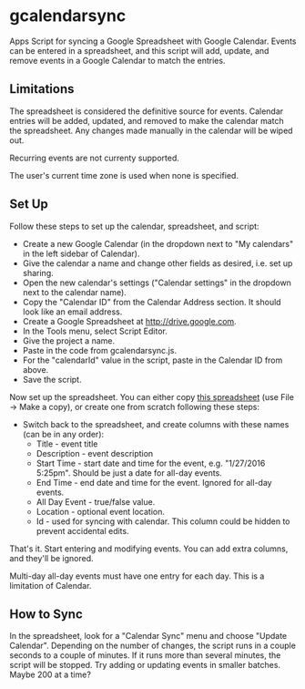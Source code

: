 # gcalendarsync
Apps Script for syncing a Google Spreadsheet with Google Calendar. Events can be entered in a
spreadsheet, and this script will add, update, and remove events in a Google Calendar to match
the entries.

## Limitations

The spreadsheet is considered the definitive source for events. Calendar entries
will be added, updated, and removed to make the calendar match the spreadsheet. Any changes made
manually in the calendar will be wiped out.

Recurring events are not currenty supported.

The user's current time zone is used when none is specified.

## Set Up

Follow these steps to set up the calendar, spreadsheet, and script:
* Create a new Google Calendar (in the dropdown next to "My calendars" in the left sidebar
  of Calendar).
* Give the calendar a name and change other fields as desired, i.e. set up sharing.
* Open the new calendar's settings ("Calendar settings" in the dropdown next to the calendar name).
* Copy the "Calendar ID" from the Calendar Address section. It should look like an email address.
* Create a Google Spreadsheet at http://drive.google.com.
* In the Tools menu, select Script Editor.
* Give the project a name.
* Paste in the code from gcalendarsync.js.
* For the "calendarId" value in the script, paste in the Calendar ID from above.
* Save the script.

Now set up the spreadsheet. You can either copy
[this spreadsheet](https://docs.google.com/spreadsheets/d/1vRMycgL3wHSdYaww8Ony0_6ajZZN_FpVvKaefPJg7gI)
(use File -> Make a copy), or create one from scratch following these steps:

* Switch back to the spreadsheet, and create columns with these names (can be in any order):
  * Title - event title
  * Description - event description
  * Start Time - start date and time for the event, e.g. "1/27/2016 5:25pm". Should be just a date
    for all-day events.
  * End Time - end date and time for the event. Ignored for all-day events.
  * All Day Event - true/false value.
  * Location - optional event location.
  * Id - used for syncing with calendar. This column could be hidden to prevent accidental edits.

That's it. Start entering and modifying events. You can add extra columns, and they'll be ignored.

Multi-day all-day events must have one entry for each day. This is a limitation of Calendar.

## How to Sync

In the spreadsheet, look for a "Calendar Sync" menu and choose "Update Calendar".
Depending on the number of changes, the script runs in a couple seconds to a couple of minutes.
If it runs more than several minutes, the script will be stopped. Try adding or updating events
in smaller batches. Maybe 200 at a time?
